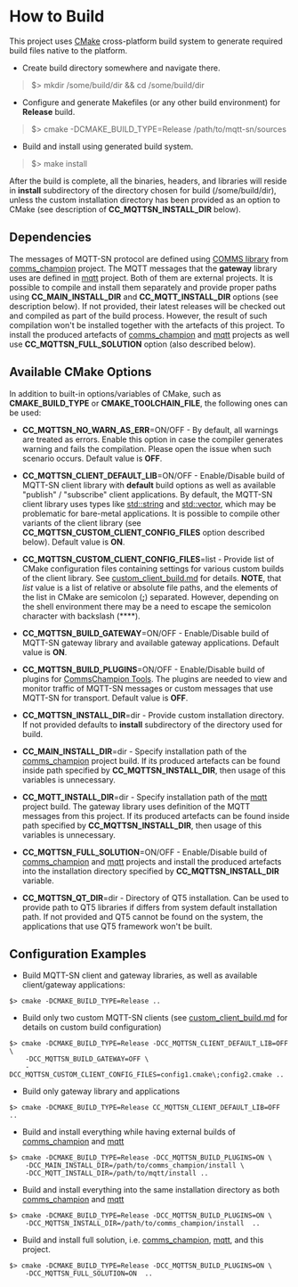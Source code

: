 # How to Build

This project uses [CMake](https://cmake.org) cross-platform build system to
generate required build files native to the platform.

- Create build directory somewhere and navigate there.

>$> mkdir /some/build/dir && cd /some/build/dir

- Configure and generate Makefiles (or any other build environment) for **Release** build.

>$> cmake -DCMAKE_BUILD_TYPE=Release /path/to/mqtt-sn/sources

- Build and install using generated build system.

>$> make install

After the build is complete, all the binaries, headers, and libraries will reside
in **install** subdirectory of the directory chosen for build (/some/build/dir),
unless the custom installation directory has been provided as an option to CMake
(see description of **CC_MQTTSN_INSTALL_DIR** below).

## Dependencies
The messages of MQTT-SN protocol are defined using 
[COMMS library](https://github.com/arobenko/comms_champion#comms-library) from 
[comms_champion](https://github.com/arobenko/comms_champion) project. The MQTT
messages that the **gateway** library uses are defined in 
[mqtt](https://github.com/arobenko/mqtt) project. Both of them are external
projects. It is possible to compile and install them separately and provide
proper paths using **CC_MAIN_INSTALL_DIR** and **CC_MQTT_INSTALL_DIR** options
(see description below). If not provided, their latest releases will be checked 
out and compiled as part of the build process. However, the result of such 
compilation won't be installed together with the artefacts of this project. To
install the produced artefacts of 
[comms_champion](https://github.com/arobenko/comms_champion) and 
[mqtt](https://github.com/arobenko/mqtt) projects as well use 
**CC_MQTTSN_FULL_SOLUTION** option (also described below).

## Available CMake Options

In addition to built-in options/variables of CMake, such as **CMAKE_BUILD_TYPE** or
**CMAKE_TOOLCHAIN_FILE**, the following ones can be used:

- **CC_MQTTSN_NO_WARN_AS_ERR**=ON/OFF - By default, all warnings are treated as
errors. Enable this option in case the compiler generates warning and fails the
compilation. Please open the issue when such scenario occurs. Default value is 
**OFF**.

- **CC_MQTTSN_CLIENT_DEFAULT_LIB**=ON/OFF - Enable/Disable build of MQTT-SN
client library with **default** build options as well as available "publish" /
"subscribe" client applications. By default, the MQTT-SN client library
uses types like [std::string](http://en.cppreference.com/w/cpp/string/basic_string)
and [std::vector](http://en.cppreference.com/w/cpp/container/vector), which
may be problematic for bare-metal applications. It is 
possible to compile other variants of the client library (see 
**CC_MQTTSN_CUSTOM_CLIENT_CONFIG_FILES** option described below). 
Default value is **ON**.

- **CC_MQTTSN_CUSTOM_CLIENT_CONFIG_FILES**=list - Provide list of CMake configuration 
files containing settings for various custom builds of the client library. See
[custom_client_build.md](custom_client_build.md) for details. **NOTE**, that
*list* value is a list of relative or absolute file paths, 
and the elements of the list in CMake are
semicolon (**;**) separated. However, depending on the shell environment there 
may be a need to escape the semicolon character with backslash (**\**).

- **CC_MQTTSN_BUILD_GATEWAY**=ON/OFF - Enable/Disable build of MQTT-SN gateway
library and available gateway applications. Default value is **ON**.

- **CC_MQTTSN_BUILD_PLUGINS**=ON/OFF - Enable/Disable build of plugins for
[CommsChampion Tools](https://github.com/arobenko/comms_champion#commschampion-tools).
The plugins are needed to view and monitor traffic of MQTT-SN messages or 
custom messages that use MQTT-SN for transport. Default value is **OFF**.

- **CC_MQTTSN_INSTALL_DIR**=dir - Provide custom installation directory. If
not provided defaults to **install** subdirectory of the directory used for
build.

- **CC_MAIN_INSTALL_DIR**=dir - Specify installation path of the 
[comms_champion](https://github.com/arobenko/comms_champion) project build. 
If its produced artefacts can be found inside path specified by
**CC_MQTTSN_INSTALL_DIR**, then usage of this variables is unnecessary.

- **CC_MQTT_INSTALL_DIR**=dir - Specify installation path of the 
[mqtt](https://github.com/arobenko/mqtt) project build. The gateway library
uses definition of the MQTT messages from this project. If its produced artefacts can be found inside path specified by
**CC_MQTTSN_INSTALL_DIR**, then usage of this variables is unnecessary.

- **CC_MQTTSN_FULL_SOLUTION**=ON/OFF - Enable/Disable build of 
[comms_champion](https://github.com/arobenko/comms_champion) and
[mqtt](https://github.com/arobenko/mqtt) projects and install the produced
artefacts into the installation directory specified by **CC_MQTTSN_INSTALL_DIR**
variable.

- **CC_MQTTSN_QT_DIR**=dir - Directory of QT5 installation. Can be used to 
provide path to QT5 libraries if differs from system default installation path. If not
provided and QT5 cannot be found on the system, the applications that use QT5 
framework won't be built.

## Configuration Examples

- Build MQTT-SN client and gateway libraries, as well as available client/gateway
applications:
```
$> cmake -DCMAKE_BUILD_TYPE=Release ..
```
- Build only two custom MQTT-SN clients (see [custom_client_build.md](custom_client_build.md)
for details on custom build configuration)
```
$> cmake -DCMAKE_BUILD_TYPE=Release -DCC_MQTTSN_CLIENT_DEFAULT_LIB=OFF \
    -DCC_MQTTSN_BUILD_GATEWAY=OFF \
    -DCC_MQTTSN_CUSTOM_CLIENT_CONFIG_FILES=config1.cmake\;config2.cmake ..
```
- Build only gateway library and applications
```
$> cmake -DCMAKE_BUILD_TYPE=Release CC_MQTTSN_CLIENT_DEFAULT_LIB=OFF ..
```
- Build and install everything while having external builds of 
[comms_champion](https://github.com/arobenko/comms_champion) and
[mqtt](https://github.com/arobenko/mqtt)
```
$> cmake -DCMAKE_BUILD_TYPE=Release -DCC_MQTTSN_BUILD_PLUGINS=ON \
    -DCC_MAIN_INSTALL_DIR=/path/to/comms_champion/install \
    -DCC_MQTT_INSTALL_DIR=/path/to/mqtt/install ..
```
- Build and install everything into the same installation directory as
both [comms_champion](https://github.com/arobenko/comms_champion) and
[mqtt](https://github.com/arobenko/mqtt)
```
$> cmake -DCMAKE_BUILD_TYPE=Release -DCC_MQTTSN_BUILD_PLUGINS=ON \
    -DCC_MQTTSN_INSTALL_DIR=/path/to/comms_champion/install  ..
```
- Build and install full solution, i.e. [comms_champion](https://github.com/arobenko/comms_champion),
[mqtt](https://github.com/arobenko/mqtt), and this project.
```
$> cmake -DCMAKE_BUILD_TYPE=Release -DCC_MQTTSN_BUILD_PLUGINS=ON \
    -DCC_MQTTSN_FULL_SOLUTION=ON  ..
```

